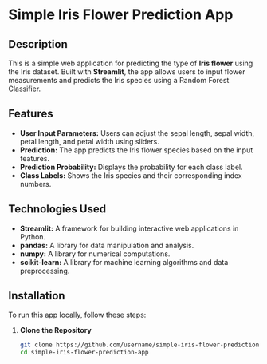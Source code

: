 # Simple Iris Flower Prediction App

## Description

This is a simple web application for predicting the type of **Iris flower** using the Iris dataset. Built with **Streamlit**, the app allows users to input flower measurements and predicts the Iris species using a Random Forest Classifier.

## Features

- **User Input Parameters:** Users can adjust the sepal length, sepal width, petal length, and petal width using sliders.
- **Prediction:** The app predicts the Iris flower species based on the input features.
- **Prediction Probability:** Displays the probability for each class label.
- **Class Labels:** Shows the Iris species and their corresponding index numbers.

## Technologies Used

- **Streamlit:** A framework for building interactive web applications in Python.
- **pandas:** A library for data manipulation and analysis.
- **numpy:** A library for numerical computations.
- **scikit-learn:** A library for machine learning algorithms and data preprocessing.

## Installation

To run this app locally, follow these steps:

1. **Clone the Repository**
   ```bash
   git clone https://github.com/username/simple-iris-flower-prediction-app.git
   cd simple-iris-flower-prediction-app
